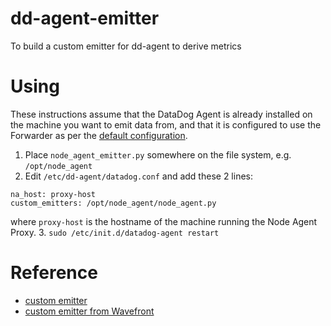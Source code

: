 # dd-agent-emitter

To build a custom emitter for dd-agent to derive metrics

# Using

These instructions assume that the DataDog Agent is already installed on the machine you want to emit data from, and that it is configured to use the Forwarder as per the [default configuration](https://github.com/DataDog/dd-agent/wiki/Agent-Architecture).

1. Place `node_agent_emitter.py` somewhere on the file system, e.g. `/opt/node_agent`
2. Edit `/etc/dd-agent/datadog.conf` and add these 2 lines:

  ```
  na_host: proxy-host
  custom_emitters: /opt/node_agent/node_agent.py
  ```
  
  where `proxy-host` is the hostname of the machine running the Node Agent Proxy.
3. `sudo /etc/init.d/datadog-agent restart`

# Reference

* [custom emitter](https://github.com/DataDog/dd-agent/wiki/Using-custom-emitters)
* [custom emitter from Wavefront](https://github.com/wavefrontHQ/custom-emitter/blob/master/wavefrontEmitter.py)
